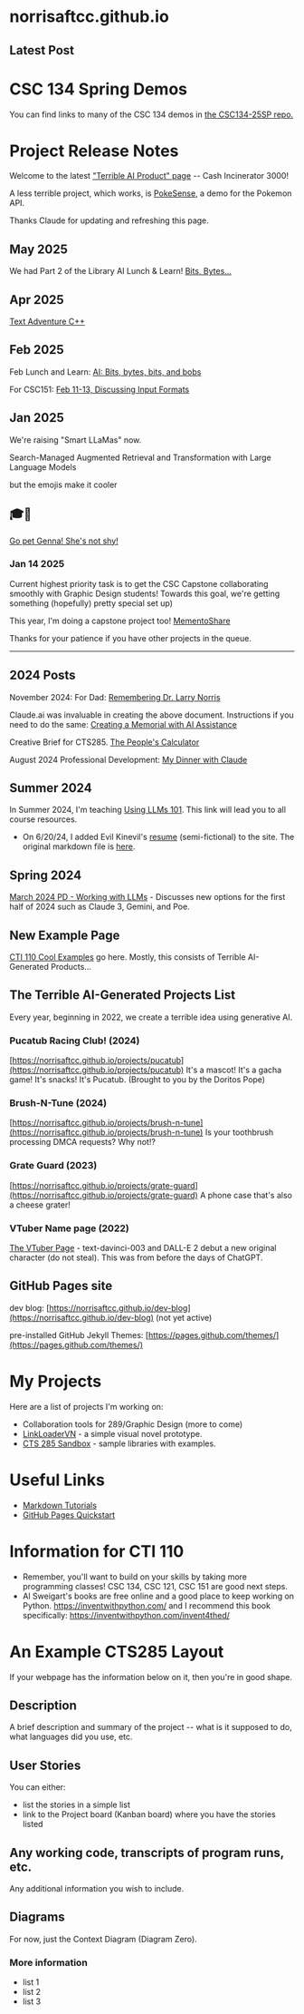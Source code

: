 # norrisaftcc.github.io

## Latest Post

# CSC 134 Spring Demos

You can find links to many of the CSC 134 demos in [the CSC134-25SP repo.](https://github.com/norrisaftcc/CSC-134_25SP/)

# Project Release Notes

Welcome to the latest ["Terrible AI Product" page](projects/cashincinerator3000/) -- Cash Incinerator 3000!

A less terrible project, which works, is [PokeSense](projects/pokesense/), a demo for the Pokemon API.

Thanks Claude for updating and refreshing this page.

## May 2025

We had Part 2 of the Library AI Lunch & Learn! [Bits, Bytes...](projects/25may_ai.html)

## Apr 2025
[Text Adventure C++](projects/textadv_25apr.html)

## Feb 2025

Feb Lunch and Learn: [AI: Bits, bytes, bits, and bobs](projects/25febaipd.html)

For CSC151: [Feb 11-13, Discussing Input Formats](projects/javafeb.html)

## Jan 2025
We're raising "Smart LLaMas" now.

Search-Managed Augmented Retrieval and Transformation with Large Language Models

but the emojis make it cooler

## 🎓🦙 
[Go pet Genna! She's not shy!](genna.html)


### Jan 14 2025
Current highest priority task is to get the CSC Capstone collaborating smoothly with Graphic Design students!
Towards this goal, we're getting something (hopefully) pretty special set up)

This year, I'm doing a capstone project too!
[MementoShare](/dr_norris/mementoshare.html)

Thanks for your patience if you have other projects in the queue.

----

## 2024 Posts

November 2024: For Dad: [Remembering Dr. Larry Norris](/dr_norris/)

Claude.ai was invaluable in creating the above document. Instructions if you need to do the same: [Creating a Memorial with AI Assistance](/dr_norris/making_of.html)


Creative Brief for CTS285. [The People's Calculator](https://norrisaftcc.github.io/projects/peoples_calc/)

August 2024 Professional Development: [My Dinner with Claude](https://norrisaftcc.github.io/_posts/2024/2024pd/)


## Summer 2024
In Summer 2024, I'm teaching [Using LLMs 101](https://norrisaftcc.github.io/_posts/2024/usingllms101/). This link will lead you to all course resources.
- On 6/20/24, I added Evil Kinevil's [resume](projects/misc/evil_resume.html) (semi-fictional) to the site. The original markdown file is [here](evil_resume.md).

## Spring 2024
[March 2024 PD - Working with LLMs](https://norrisaftcc.github.io/2024pd/) - Discusses new options for the first half of 2024 such as Claude 3, Gemini, and Poe.

## New Example Page 
[CTI 110 Cool Examples](cti110.html) go here. Mostly, this consists of Terrible AI-Generated Products...

## The Terrible AI-Generated Projects List
Every year, beginning in 2022, we create a terrible idea using generative AI. 

### Pucatub Racing Club! (2024)
[https://norrisaftcc.github.io/projects/pucatub](https://norrisaftcc.github.io/projects/pucatub) It's a mascot! It's a gacha game! It's snacks! It's Pucatub. (Brought to you by the Doritos Pope)

### Brush-N-Tune (2024)
[https://norrisaftcc.github.io/projects/brush-n-tune](https://norrisaftcc.github.io/projects/brush-n-tune) Is your toothbrush processing DMCA requests? Why not!?

### Grate Guard (2023)
[https://norrisaftcc.github.io/projects/grate-guard](https://norrisaftcc.github.io/projects/grate-guard) A phone case that's also a cheese grater!

### VTuber Name page (2022)
[The VTuber Page](/_posts_2023/vtuber.html) - text-davinci-003 and DALL-E 2 debut a new original character (do not steal). This was from before the days of ChatGPT.

## GitHub Pages site

dev blog: [https://norrisaftcc.github.io/dev-blog](https://norrisaftcc.github.io/dev-blog) (not yet active)

pre-installed GitHub Jekyll Themes: [https://pages.github.com/themes/](https://pages.github.com/themes/)


# My Projects
Here are a list of projects I'm working on:

- Collaboration tools for 289/Graphic Design (more to come)
- [LinkLoaderVN](https://github.com/norrisaftcc/linkloadervn) - a simple visual novel prototype.
- [CTS 285 Sandbox](https://github.com/norrisaftcc/CTS285_FA22_Sandbox) - sample libraries with examples.

# Useful Links
- [Markdown Tutorials](https://www.w3schools.io/file/markdown-introduction)
- [GitHub Pages Quickstart](https://pages.github.com)

# Information for CTI 110
- Remember, you'll want to build on your skills by taking more programming classes! CSC 134, CSC 121, CSC 151 are good next steps.
- Al Sweigart's books are free online and a good place to keep working on Python.
  https://inventwithpython.com/ and I recommend this book specifically: https://inventwithpython.com/invent4thed/

# An Example CTS285 Layout
If your webpage has the information below on it, then you're in good shape.

## Description
A brief description and summary of the project -- what is it supposed to do, what languages did you use, etc.

## User Stories
You can either:
- list the stories in a simple list
- link to the Project board (Kanban board) where you have the stories listed

## Any working code, transcripts of program runs, etc.
Any additional information you wish to include.

## Diagrams
For now, just the Context Diagram (Diagram Zero).

### More information
- list 1
- list 2
- list 3

<!-- Voiceflow chat widget script -->
<script type="text/javascript">
  (function(d, t) {
      var v = d.createElement(t), s = d.getElementsByTagName(t)[0];
      v.onload = function() {
        window.voiceflow.chat.load({
          verify: { projectID: '6793fbfb52bfdd46f63863f5' },
          url: 'https://general-runtime.voiceflow.com',
          versionID: 'production'
        });
      }
      v.src = "https://cdn.voiceflow.com/widget-next/bundle.mjs"; v.type = "text/javascript"; s.parentNode.insertBefore(v, s);
  })(document, 'script');
</script>
